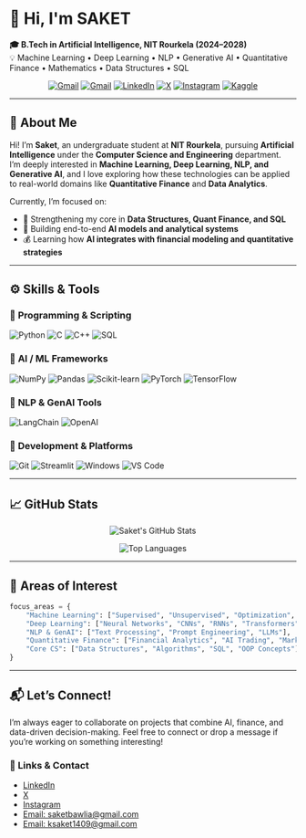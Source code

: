 # 👋 Hi, I'm **SAKET**

**🎓 B.Tech in Artificial Intelligence, NIT Rourkela (2024–2028)**  
💡 Machine Learning • Deep Learning • NLP • Generative AI • Quantitative Finance • Mathematics • Data Structures • SQL

<div align="center">
  
[![Gmail](https://img.shields.io/badge/Gmail-D14836.svg?style=flat&logo=gmail&logoColor=white)](mailto:saketbawlia@gmail.com)
[![Gmail](https://img.shields.io/badge/Gmail-D14836.svg?style=flat&logo=gmail&logoColor=white)](mailto:ksaket1409@gmail.com)
[![LinkedIn](https://img.shields.io/badge/LinkedIn-%230077B5.svg?style=flat&logo=linkedin&logoColor=white)](https://www.linkedin.com/in/saket-kumar016)
[![X](https://img.shields.io/badge/Twitter-%23000000.svg?style=flat&logo=x&logoColor=white)](https://x.com/SaketKumar016)
[![Instagram](https://img.shields.io/badge/Instagram-%23E4405F.svg?style=flat&logo=instagram&logoColor=white)](https://www.instagram.com/saket.7007)
[![Kaggle](https://img.shields.io/badge/Kaggle-%2300BFFF.svg?style=flat&logo=kaggle&logoColor=white)](https://www.kaggle.com/saket29)

</div>

---

## 🧠 About Me
Hi! I’m **Saket**, an undergraduate student at **NIT Rourkela**, pursuing **Artificial Intelligence** under the **Computer Science and Engineering** department.  
I’m deeply interested in **Machine Learning, Deep Learning, NLP, and Generative AI**, and I love exploring how these technologies can be applied to real-world domains like **Quantitative Finance** and **Data Analytics**.  

Currently, I’m focused on:
- 📘 Strengthening my core in **Data Structures, Quant Finance, and SQL**  
- 🧩 Building end-to-end **AI models and analytical systems**  
- 💰 Learning how **AI integrates with financial modeling and quantitative strategies**

---

## ⚙️ Skills & Tools

### 🐍 **Programming & Scripting**
![Python](https://img.shields.io/badge/Python-3670A0?style=for-the-badge&logo=python&logoColor=ffdd54)
![C](https://img.shields.io/badge/C-00599C?style=for-the-badge&logo=c&logoColor=white)
![C++](https://img.shields.io/badge/C++-044F88?style=for-the-badge&logo=cplusplus&logoColor=white)
![SQL](https://img.shields.io/badge/SQL-336791?style=for-the-badge&logo=postgresql&logoColor=white)

### 🤖 **AI / ML Frameworks**
![NumPy](https://img.shields.io/badge/NumPy-%23013243.svg?style=for-the-badge&logo=numpy&logoColor=white)
![Pandas](https://img.shields.io/badge/Pandas-%23150458.svg?style=for-the-badge&logo=pandas&logoColor=white)
![Scikit-learn](https://img.shields.io/badge/scikit--learn-F7931E?style=for-the-badge&logo=scikit-learn&logoColor=white)
![PyTorch](https://img.shields.io/badge/PyTorch-EE4C2C.svg?style=for-the-badge&logo=pytorch&logoColor=white)
![TensorFlow](https://img.shields.io/badge/TensorFlow-FF6F00.svg?style=for-the-badge&logo=tensorflow&logoColor=white)

### 💬 **NLP & GenAI Tools**
![LangChain](https://img.shields.io/badge/LangChain-121212.svg?style=for-the-badge&logoColor=white)
![OpenAI](https://img.shields.io/badge/OpenAI-412991.svg?style=for-the-badge&logo=openai&logoColor=white)

### 🧰 **Development & Platforms**
![Git](https://img.shields.io/badge/git-F05033.svg?style=for-the-badge&logo=git&logoColor=white)
![Streamlit](https://img.shields.io/badge/Streamlit-FF4B4B?style=for-the-badge&logo=streamlit&logoColor=white)
![Windows](https://img.shields.io/badge/Windows-0078D6?style=for-the-badge&logo=windows&logoColor=white)
![VS Code](https://img.shields.io/badge/VS%20Code-0078D7.svg?style=for-the-badge&logo=visual-studio-code&logoColor=white)

---

## 📈 GitHub Stats

<div align="center">

![Saket's GitHub Stats](https://github-readme-stats.vercel.app/api?username=SAKET707&theme=tokyonight&hide_border=false&include_all_commits=true&count_private=true&show_icons=true)

![Top Languages](https://github-readme-stats.vercel.app/api/top-langs/?username=SAKET707&theme=tokyonight&hide_border=false&layout=compact&langs_count=8)

</div>

---

## 🚀 Areas of Interest

```python
focus_areas = {
    "Machine Learning": ["Supervised", "Unsupervised", "Optimization", "Model Evaluation"],
    "Deep Learning": ["Neural Networks", "CNNs", "RNNs", "Transformers"],
    "NLP & GenAI": ["Text Processing", "Prompt Engineering", "LLMs"],
    "Quantitative Finance": ["Financial Analytics", "AI Trading", "Market Prediction"],
    "Core CS": ["Data Structures", "Algorithms", "SQL", "OOP Concepts"]
}
```
</div>

---
## 📬 Let’s Connect!

I’m always eager to collaborate on projects that combine AI, finance, and data-driven decision-making.
Feel free to connect or drop a message if you’re working on something interesting!

### 🔗 Links & Contact
- [LinkedIn](https://www.linkedin.com/in/saket-kumar016)
- [X](https://x.com/SaketKumar016)
- [Instagram](https://www.instagram.com/saket.7007)
- [Email: saketbawlia@gmail.com](mailto:saketbawlia@gmail.com)
- [Email: ksaket1409@gmail.com](mailto:ksaket1409@gmail.com)
